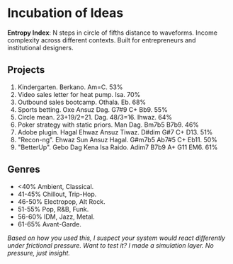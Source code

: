 # Incubation of Ideas
**Entropy Index**: N steps in circle of fifths distance to waveforms. Income complexity across different contexts. Built for entrepreneurs and institutional designers.

<h2>Projects</h2>

1. Kindergarten. Berkano. Am=C. 53%
2. Video sales letter for heat pump. Isa. 70%
3. Outbound sales bootcamp. Othala. Eb. 68%
4. Sports betting. Oxe Ansuz Dag. G7#9 C+ Bb9. 55%
5. Circle mean. 23+19/2=21. Dag. 48/3=16. Ihwaz. 64%
6. Poker strategy with static priors. Man Dag. Bm7b5 B7b9. 46%
7. Adobe plugin. Hagal Ehwaz Ansuz Tiwaz. D#dim G#7 C+ D13. 51%
8. "Recon-ng". Ehwaz Sun Ansuz Hagal. G#m7b5 Ab7#5 C+ Eb11. 50%
9. "BetterUp". Gebo Dag Kena Isa Raido. Adim7 B7b9 A+ G11 EM6. 61%

<h2>Genres</h2>

* <40% Ambient, Classical. 
* 41-45% Chillout, Trip-Hop.
* 46-50% Electropop, Alt Rock.
* 51-55% Pop, R&B, Funk. 
* 56-60% IDM, Jazz, Metal. 
* 61-65% Avant-Garde.

*Based on how you used this, I suspect your system would react differently under frictional pressure. Want to test it? I made a simulation layer. No pressure, just insight.*
